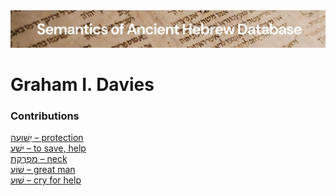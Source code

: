 <html><body><img id="banner" src="../../images/banners/banner.png" alt="banner" /></body></html>

# **Graham I. Davies**


### Contributions
[יְשׁוּעָה – protection](../words/protection.md)<br>[ישׁע – to save, help](../words/to_save,_help.md)<br>[מַפְרֶקֶת – neck](../words/neck.md)<br>[שׁוֹעַ – great man](../words/great_man.md)<br>[שׁוּעַ – cry for help](../words/cry_for_help.md)<br>